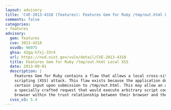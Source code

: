 ```yaml
---
layout: advisory
title: 'CVE-2013-4318 (features): Features Gem for Ruby /tmp/out.html Local XSS'
comments: false
categories:
- features
advisory:
  gem: features
  cve: 2013-4318
  osvdb: 96975
  ghsa: 42gq-h7xj-33r4
  url: https://nvd.nist.gov/vuln/detail/CVE-2013-4318
  title: Features Gem for Ruby /tmp/out.html Local XSS
  date: 2013-09-01
  description: |
    Features Gem for Ruby contains a flaw that allows a local cross-site
    scripting (XSS) attack. This flaw exists because the application does not validate
    certain input upon submission to /tmp/out.html. This may allow an attacker to create
    a specially crafted request that would execute arbitrary script code in a user's
    browser within the trust relationship between their browser and the server.
  cvss_v3: 5.4
---
```

